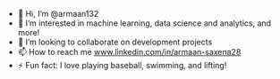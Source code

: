 - 👋 Hi, I’m @armaan132
- 👀 I’m interested in machine learning, data science and analytics, and more!
- 💞️ I’m looking to collaborate on development projects
- 📫 How to reach me www.linkedin.com/in/armaan-saxena28
- ⚡ Fun fact: I love playing baseball, swimming, and lifting!
